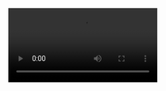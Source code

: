 <video controls>
  <source src="https://cdn.apis.rocks/cat%20monitoring.mp4" type="video/mp4">
  Your browser does not support the video tag.
</video>
